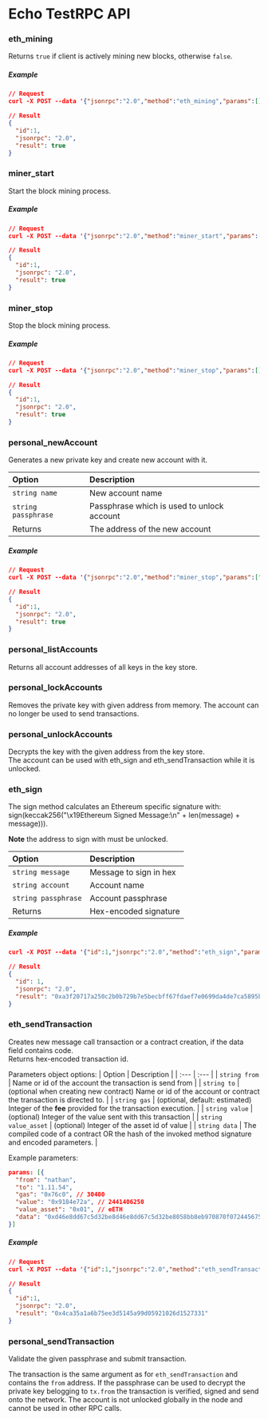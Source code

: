 # Echo TestRPC API

### eth_mining
Returns `true` if client is actively mining new blocks, otherwise `false`.

##### Example
```json
// Request
curl -X POST --data '{"jsonrpc":"2.0","method":"eth_mining","params":[],"id":1}'

// Result
{
  "id":1,
  "jsonrpc": "2.0",
  "result": true
}
```

### miner_start
Start the block mining process.

##### Example
```json
// Request
curl -X POST --data '{"jsonrpc":"2.0","method":"miner_start","params":[],"id":1}'

// Result
{
  "id":1,
  "jsonrpc": "2.0",
  "result": true
}
```

### miner_stop
Stop the block mining process.

##### Example
```json
// Request
curl -X POST --data '{"jsonrpc":"2.0","method":"miner_stop","params":[],"id":1}'

// Result
{
  "id":1,
  "jsonrpc": "2.0",
  "result": true
}
```

### personal_newAccount
Generates a new private key and create new account with it.  

| Option | Description |
| :--- | :--- |
| `string name` | New account name |
| `string passphrase` | Passphrase which is used to unlock account |
| Returns | The address of the new account |

##### Example
```json
// Request
curl -X POST --data '{"jsonrpc":"2.0","method":"miner_stop","params":["swordfish"],"id":1}'

// Result
{
  "id":1,
  "jsonrpc": "2.0",
  "result": true
}
```

### personal_listAccounts
Returns all account addresses of all keys in the key store.

### personal_lockAccounts
Removes the private key with given address from memory. The account can no longer be used to send transactions.

### personal_unlockAccounts
Decrypts the key with the given address from the key store.  
The account can be used with eth_sign and eth_sendTransaction while it is unlocked.

### eth_sign
The sign method calculates an Ethereum specific signature with: sign(keccak256("\x19Ethereum Signed Message:\n" + len(message) + message))).

**Note** the address to sign with must be unlocked.

| Option | Description |
| :--- | :--- |
| `string message` | Message to sign in hex |
| `string account` | Account name |
| `string passphrase` | Account passphrase |
| Returns | Hex-encoded signature |

##### Example
```json
curl -X POST --data '{"id":1,"jsonrpc":"2.0","method":"eth_sign","params":["0xdeadbeaf","nathan",""]}'

// Result
{
  "id": 1,
  "jsonrpc": "2.0",
  "result": "0xa3f20717a250c2b0b729b7e5becbff67fdaef7e0699da4de7ca5895b02a170a12d887fd3b17bfdce3481f10bea41f45ba9f709d39ce8325427b57afcfc994cee1b"
}
```

### eth_sendTransaction
Creates new message call transaction or a contract creation, if the data field contains code.  
Returns hex-encoded transaction id.

Parameters object options:
| Option | Description |
| :--- | :--- |
| `string from` | Name or id of the account the transaction is send from |
| `string to` |  (optional when creating new contract) Name or id of the account or contract the transaction is directed to. |
| `string gas` | (optional, default: estimated) Integer of the **fee** provided for the transaction execution. |
| `string value` | (optional) Integer of the value sent with this transaction |
| `string value_asset` | (optional) Integer of the asset id of value |
| `string data` | The compiled code of a contract OR the hash of the invoked method signature and encoded parameters. |



Example parameters:
```json
params: [{
  "from": "nathan",
  "to": "1.11.54",
  "gas": "0x76c0", // 30400
  "value": "0x9184e72a", // 2441406250
  "value_asset": "0x01", // eETH
  "data": "0xd46e8dd67c5d32be8d46e8dd67c5d32be8058bb8eb970870f072445675058bb8eb970870f072445675"
}]
```

##### Example
```json
// Request
curl -X POST --data '{"id":1,"jsonrpc":"2.0","method":"eth_sendTransaction","params":[{see above}]}'

// Result
{
  "id":1,
  "jsonrpc": "2.0",
  "result": "0x4ca35a1a6b75ee3d5145a99d05921026d1527331"
}
```

### personal_sendTransaction
Validate the given passphrase and submit transaction.

The transaction is the same argument as for `eth_sendTransaction` and contains the `from` address. If the passphrase can be used to decrypt the private key belogging to `tx.from` the transaction is verified, signed and send onto the network. The account is not unlocked globally in the node and cannot be used in other RPC calls.